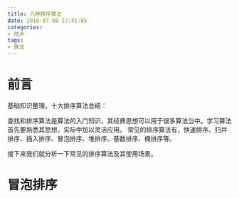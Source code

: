 ```yaml
---
title: 几种排序算法
date: 2016-07-08 17:41:05
categories:
- 技术
tags:
- 算法
---
```


# 前言

基础知识整理，十大排序算法总结：

查找和排序算法是算法的入门知识，其经典思想可以用于很多算法当中。学习算法首先要熟悉其思想，实际中加以灵活应用。
常见的排序算法有，快速排序、归并排序、插入排序、冒泡排序、堆排序、基数排序、桶排序等。

接下来我们就分析一下常见的排序算法及其使用场景。

<!--more-->

# 冒泡排序



